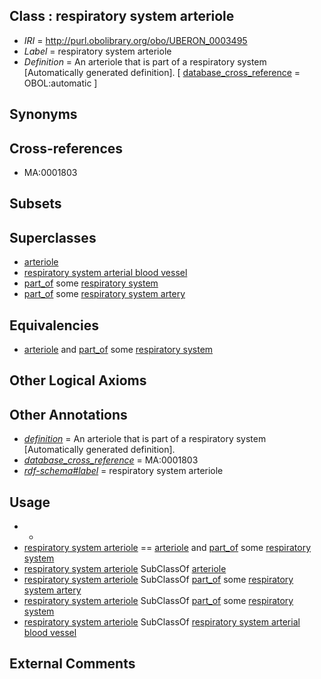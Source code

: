 
## Class : respiratory system arteriole

 * *IRI* = http://purl.obolibrary.org/obo/UBERON_0003495
 * *Label* = respiratory system arteriole
 * *Definition* = An arteriole that is part of a respiratory system [Automatically generated definition]. [ [database_cross_reference](../../ef/oboInOwl#hasDbXref.md) = OBOL:automatic ]

## Synonyms


## Cross-references

 * MA:0001803

## Subsets


## Superclasses

 * [arteriole](../../UBERON/80/UBERON_0001980.md)
 * [respiratory system arterial blood vessel](../../UBERON/43/UBERON_0003643.md)
 * [part_of](../../BFO/50/BFO_0000050.md) some [respiratory system](../../UBERON/04/UBERON_0001004.md)
 * [part_of](../../BFO/50/BFO_0000050.md) some [respiratory system artery](../../UBERON/69/UBERON_0003469.md)

## Equivalencies

 * [arteriole](../../UBERON/80/UBERON_0001980.md) and [part_of](../../BFO/50/BFO_0000050.md) some [respiratory system](../../UBERON/04/UBERON_0001004.md)

## Other Logical Axioms


## Other Annotations

 * *[definition](../../IAO/15/IAO_0000115.md)* = An arteriole that is part of a respiratory system [Automatically generated definition].
 * *[database_cross_reference](../../ef/oboInOwl#hasDbXref.md)* = MA:0001803
 * *[rdf-schema#label](../../el/rdf-schema#label.md)* = respiratory system arteriole

## Usage

 * -
 * [respiratory system arteriole](../../UBERON/95/UBERON_0003495.md) == [arteriole](../../UBERON/80/UBERON_0001980.md) and [part_of](../../BFO/50/BFO_0000050.md) some [respiratory system](../../UBERON/04/UBERON_0001004.md)
 * [respiratory system arteriole](../../UBERON/95/UBERON_0003495.md) SubClassOf [arteriole](../../UBERON/80/UBERON_0001980.md)
 * [respiratory system arteriole](../../UBERON/95/UBERON_0003495.md) SubClassOf [part_of](../../BFO/50/BFO_0000050.md) some [respiratory system artery](../../UBERON/69/UBERON_0003469.md)
 * [respiratory system arteriole](../../UBERON/95/UBERON_0003495.md) SubClassOf [part_of](../../BFO/50/BFO_0000050.md) some [respiratory system](../../UBERON/04/UBERON_0001004.md)
 * [respiratory system arteriole](../../UBERON/95/UBERON_0003495.md) SubClassOf [respiratory system arterial blood vessel](../../UBERON/43/UBERON_0003643.md)

## External Comments

